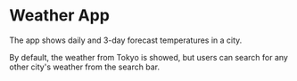 # Weather App

The app shows daily and 3-day forecast temperatures in a city. 

By default, the weather from Tokyo is showed, but users can search for any other city's weather from the search bar.
